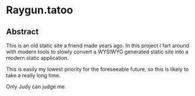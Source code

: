 # Raygun.tatoo

## Abstract

This is an old static site a friend made years ago. In this project I fart around with modern tools to slowly convert a WYSIWYG generated static site into a modern static application.

This is easily my lowest priority for the foreseeable future, so this is likely to take a really long time.

Only Judy can judge me.

